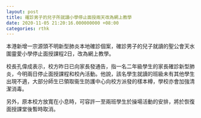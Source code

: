 ```yaml
---
layout: post
title: 確診男子的兒子所就讀小學停止面授兩天改為網上教學
date: 2020-11-05 21:20:16.000000000 +08:00
categories: rthk
---
```


本港新增一宗源頭不明新型肺炎本地確診個案，確診男子的兒子就讀的聖公會天水圍靈愛小學停止面授課程2日，改為網上教學。

校長孔偉成表示，校方昨日已向家長發通告，指一名二年級學生的家長確診新型肺炎，今明兩日停止面授課程和校內活動。他說，該名學生就讀的班級未有其他學生出現不適，大部分師生已領取衞生防護中心向校方派發的樣本樽，學校亦會加強清潔消毒。

另外，原本校方放寬在小息時，可容許一至兩班學生於操場活動的安排，將於恢復面授課堂後暫時取消。

